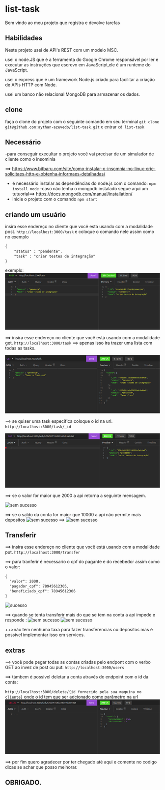 # list-task


Bem vindo ao meu projeto que registra e devolve tarefas
## Habilidades
Neste projeto usei de API's REST com um modelo MSC.

usei o node.JS  que é a ferramenta do Google Chrome responsável por ler e executar as instruções que escrevo em JavaScript,ele é um runteme  do JavaScript.

usei o express que  é um framework Node.js criado para facilitar a criação de APIs HTTP com Node.

usei um banco não relacional MongoDB para armazenar os dados.

## clone
faça o clone do projeto com o seguinte comando em seu terminal 
`git clone git@github.com:aythan-azevedo/list-task.git`
e entrar
`cd list-task`
## Necessário
-para conseguir execultar o projeto você vai precisar de um simulador de cliente como o insominia 

==> https://www.bitbaru.com/site/como-instalar-o-insomnia-no-linux-crie-solicitaes-http-e-obtenha-informaes-detalhadas/

- é necessário instalar as dependências do node.js com o comando: `npm install node`
-caso não tenha o mongodb instalado segue aqui um tutuorial==> https://docs.mongodb.com/manual/installation/
- inicie o projeto com o comando `npm start`
## criando um usuário 
insira esse endereço no cliente que você está usando com a modalidade post.
`http://localhost:3000/task`
e coloque o comando nele assim como no exemplo
``` 
{
	"status" : "pendente",
	"task" : "criar testes de integração"
}
```
exemplo: ![com sucesso](./public/create.png)


==> insira esse endereço no cliente que você está usando com a modalidade get.
`http://localhost:3000/task`
==> apenas isso ira trazer uma lista com todas as tasks.

![sucesso](./public/lista.png)

==> se quiser uma task especifica coloque o id na url.
`http://localhost:3000/task/_id`

![sem sucesso](./public/getId.png)

==> se o valor for maior que 2000 a api retorna a seguinte mensagem.

![sem sucesso](./public/>2000.png)

==> se o saldo da conta for maior que 10000 a api não permite mais depositos
![sem sucesso](./public/10000.png)
==>
![sem sucesso](./public/+10000.png)

## Transferir

==> insira esse endereço no cliente que você está usando com a modalidade put.
`http://localhost:3000/transfer`

==> para tranferir é necessario o cpf do pagante e do recebedor assim como o valor:

``` 
{
  "valor": 2000,
  "pagador_cpf": 78945612305,
  "beneficiado_cpf": 78945612306
}
```

![sucesso](./public/tranferencia.png)

==> quando se tenta transferir mais do que se tem na conta a api impede e responde :
![sem sucesso](./public/sem-fundos.png)
![sem sucesso](./public/not-founds.png)


++>não tem nenhuma taxa para fazer transferencias ou depositos mas é possivel implementar isso em services.

## extras
==> você pode pegar todas as contas criadas pelo endpont com o verbo GET ao invez de post ou put:
`http://localhost:3000/users`

==> támbem é possivel deletar a conta através do endpoint com o id da conta:

`http://localhost:3000/delete/{id fornecido pela sua maquina no cliente}`
onde o id tem que ser adcionado como parâmetro na url
![delete](./public/delete.png)

==> por fim quero agradecer por ter chegado até aqui e comente no codigo dicas se achar que posso melhorar.

## OBRIGADO.
